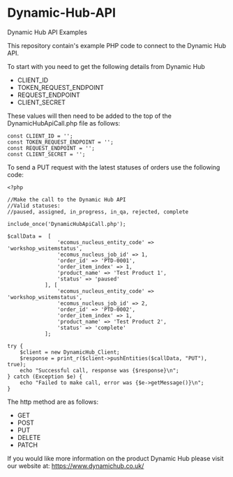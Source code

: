 # Dynamic-Hub-API

Dynamic Hub API Examples

This repository contain's example PHP code to connect to the Dynamic Hub API.

To start with you need to get the following details from Dynamic Hub

* CLIENT_ID
* TOKEN_REQUEST_ENDPOINT
* REQUEST_ENDPOINT
* CLIENT_SECRET

These values will then need to be added to the top of the DynamicHubApiCall.php file as follows:

```
const CLIENT_ID = '';
const TOKEN_REQUEST_ENDPOINT = '';
const REQUEST_ENDPOINT = '';
const CLIENT_SECRET = '';
```

To send a PUT request with the latest statuses of orders use the following code:

```
<?php 

//Make the call to the Dynamic Hub API
//Valid statuses:
//paused, assigned, in_progress, in_qa, rejected, complete

include_once('DynamicHubApiCall.php');

$callData =  [
                'ecomus_nucleus_entity_code' => 'workshop_wsitemstatus',
                'ecomus_nucleus_job_id' => 1,
                'order_id' => 'PTD-0001',
                'order_item_index' => 1,
                'product_name' => 'Test Product 1',
                'status' => 'paused'
            ], [
                'ecomus_nucleus_entity_code' => 'workshop_wsitemstatus',
                'ecomus_nucleus_job_id' => 2,
                'order_id' => 'PTD-0002',
                'order_item_index' => 1,
                'product_name' => 'Test Product 2',
                'status' => 'complete'
            ];

try {
    $client = new DynamicHub_Client;
    $response = print_r($client->pushEntities($callData, "PUT"), true);
    echo "Successful call, response was {$response}\n";
} catch (Exception $e) {
    echo "Failed to make call, error was {$e->getMessage()}\n";
}

```

The http method are as follows:
* GET
* POST
* PUT
* DELETE
* PATCH



If you would like more information on the product Dynamic Hub please visit our website at: https://www.dynamichub.co.uk/
